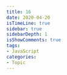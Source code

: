 ```yaml
---
title: 16
date: 2020-04-20
isTimeLine: true
sidebar: true
sidebarDepth: 1
isShowComments: true
tags:
- JavaScript
categories:
- Topic
---
```


```js
```